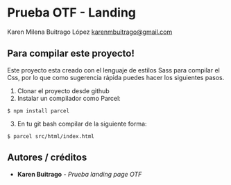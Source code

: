 # Prueba OTF - Landing

Karen Milena Buitrago López
karenmbuitrago@gmail.com

## Para compilar este proyecto!

Este proyecto esta creado con el lenguaje de estilos Sass para compilar el Css, por lo que como sugerencia rápida puedes hacer los siguientes pasos.

1. Clonar el proyecto desde github
2. Instalar un compilador como Parcel: 
```
$ npm install parcel
```
3. En tu git bash compilar de la siguiente forma:

```
$ parcel src/html/index.html
```


## Autores / créditos
* **Karen Buitrago** - *Prueba landing page OTF*

